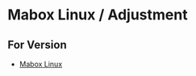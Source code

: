 
# Mabox Linux / Adjustment

## For Version

* [Mabox Linux](https://samwhelp.github.io/note-about-mabox/)


